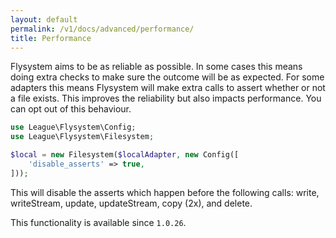 ```yaml
---
layout: default
permalink: /v1/docs/advanced/performance/
title: Performance
---
```


Flysystem aims to be as reliable as possible. In some cases this means doing extra
checks to make sure the outcome will be as expected. For some adapters this means Flysystem
will make extra calls to assert whether or not a file exists. This improves the reliability
but also impacts performance. You can opt out of this behaviour.

```php
use League\Flysystem\Config;
use League\Flysystem\Filesystem;

$local = new Filesystem($localAdapter, new Config([
    'disable_asserts' => true,
]));
```

This will disable the asserts which happen before the following calls: write, writeStream, update,
updateStream, copy (2x), and delete.

This functionality is available since `1.0.26`.

